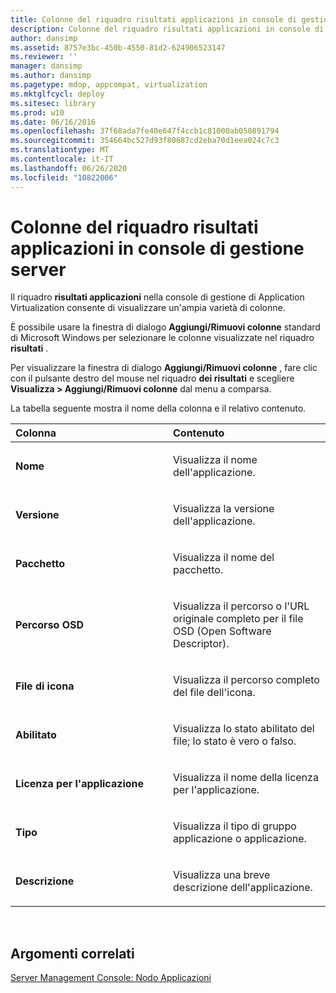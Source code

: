 ```yaml
---
title: Colonne del riquadro risultati applicazioni in console di gestione server
description: Colonne del riquadro risultati applicazioni in console di gestione server
author: dansimp
ms.assetid: 8757e3bc-450b-4550-81d2-624906523147
ms.reviewer: ''
manager: dansimp
ms.author: dansimp
ms.pagetype: mdop, appcompat, virtualization
ms.mktglfcycl: deploy
ms.sitesec: library
ms.prod: w10
ms.date: 06/16/2016
ms.openlocfilehash: 37f68ada7fe40e647f4ccb1c81000ab050891794
ms.sourcegitcommit: 354664bc527d93f80687cd2eba70d1eea024c7c3
ms.translationtype: MT
ms.contentlocale: it-IT
ms.lasthandoff: 06/26/2020
ms.locfileid: "10822006"
---
```

# Colonne del riquadro risultati applicazioni in console di gestione server


Il riquadro **risultati applicazioni** nella console di gestione di Application Virtualization consente di visualizzare un'ampia varietà di colonne.

È possibile usare la finestra di dialogo **Aggiungi/Rimuovi colonne** standard di Microsoft Windows per selezionare le colonne visualizzate nel riquadro **risultati** .

Per visualizzare la finestra di dialogo **Aggiungi/Rimuovi colonne** , fare clic con il pulsante destro del mouse nel riquadro **dei risultati** e scegliere **Visualizza &gt; Aggiungi/Rimuovi colonne** dal menu a comparsa.

La tabella seguente mostra il nome della colonna e il relativo contenuto.

<table>
<colgroup>
<col width="50%" />
<col width="50%" />
</colgroup>
<thead>
<tr class="header">
<th align="left">Colonna</th>
<th align="left">Contenuto</th>
</tr>
</thead>
<tbody>
<tr class="odd">
<td align="left"><p><strong>Nome</strong></p></td>
<td align="left"><p>Visualizza il nome dell'applicazione.</p></td>
</tr>
<tr class="even">
<td align="left"><p><strong>Versione</strong></p></td>
<td align="left"><p>Visualizza la versione dell'applicazione.</p></td>
</tr>
<tr class="odd">
<td align="left"><p><strong>Pacchetto</strong></p></td>
<td align="left"><p>Visualizza il nome del pacchetto.</p></td>
</tr>
<tr class="even">
<td align="left"><p><strong>Percorso OSD</strong></p></td>
<td align="left"><p>Visualizza il percorso o l'URL originale completo per il file OSD (Open Software Descriptor).</p></td>
</tr>
<tr class="odd">
<td align="left"><p><strong>File di icona</strong></p></td>
<td align="left"><p>Visualizza il percorso completo del file dell'icona.</p></td>
</tr>
<tr class="even">
<td align="left"><p><strong>Abilitato</strong></p></td>
<td align="left"><p>Visualizza lo stato abilitato del file; lo stato è vero o falso.</p></td>
</tr>
<tr class="odd">
<td align="left"><p><strong>Licenza per l'applicazione</strong></p></td>
<td align="left"><p>Visualizza il nome della licenza per l'applicazione.</p></td>
</tr>
<tr class="even">
<td align="left"><p><strong>Tipo</strong></p></td>
<td align="left"><p>Visualizza il tipo di gruppo applicazione o applicazione.</p></td>
</tr>
<tr class="odd">
<td align="left"><p><strong>Descrizione</strong></p></td>
<td align="left"><p>Visualizza una breve descrizione dell'applicazione.</p></td>
</tr>
</tbody>
</table>

 

## Argomenti correlati


[Server Management Console: Nodo Applicazioni](server-management-console-applications-node.md)

 

 





